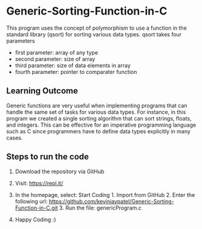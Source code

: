 # Generic-Sorting-Function-in-C
This program uses the concept of polymorphism to use a function in the standard library (qsort) for sorting various data types. 
qsort takes four parameters
  * first parameter: array of any type 
  * second parameter: size of array 
  * third parameter: size of data elements in array 
  * fourth parameter: pointer to comparater function 


## Learning Outcome 
Generic functions are very useful when implementing programs that can handle the same set of tasks for various data types. 
For instance, in this program we created a single sorting algorithm that can sort strings, floats, and integers. 
This can be effective for an imperative programming language such as C since programmers have to 
define data types explicitly in many cases.  

## Steps to run the code 
1. Download the repository via GitHub
2. Visit: https://repl.it/
3. In the homepage, select: Start Coding 
        1. Import from GitHub 
        2. Enter the following url: https://github.com/kevinjaypatel/Generic-Sorting-Function-in-C.git
        3. Run the file: genericProgram.c
        
4. Happy Coding :)
